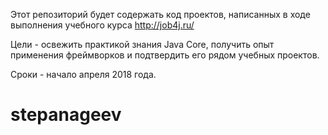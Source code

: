 Этот репозиторий будет содержать код проектов, написанных в ходе выполнения учебного курса http://job4j.ru/

Цели - освежить практикой знания Java Core, получить опыт применения фреймворков и подтвердить его рядом учебных проектов.

Сроки - начало апреля 2018 года.

# stepanageev